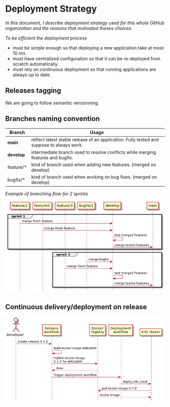 # Deployment Strategy

_In this document, I describe deployment strategy used for this whole GitHub organization and the reasons that motivated theses choices._

_To be efficient the deployment process_

- must be simple enough so that deploying a new application take at most 10 mn.
- must have centralized configuration so that it can be re-deployed from scratch automatically.
- must rely on continuous deployment so that running applications are always up to date.

## Releases tagging

We are going to follow semantic versionning.

## Branches naming convention

| Branch      | Usage                                                                                     |
| ----------- | ----------------------------------------------------------------------------------------- |
| **main**    | reflect latest stable release of an application. Fully tested and suppose to always work. |
| **develop** | intermediate branch used to resolve conflicts while merging features and bugfix.          |
| feature/\*  | kind of branch used when adding new features. (merged on develop)                         |
| bugfix/\*   | kind of branch used when working on bug fixes. (merged on develop)                        |

_Example of branching flow for 2 sprints_

![](../docs/images/branching-flow-example.png)

## Continuous delivery/deployment on release

![deployment-flow](../docs/images/deployment-flow.png)
